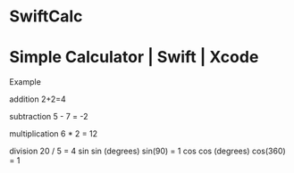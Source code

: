 # SwiftCalc
# Simple Calculator | Swift | Xcode 

Example

addition
2+2=4

subtraction
5 - 7 = -2

multiplication
6 * 2 = 12

division
20 / 5 = 4
sin
sin (degrees)
sin(90) = 1
cos
cos (degrees)
cos(360) = 1

